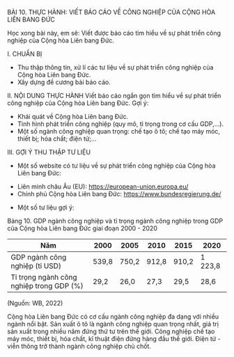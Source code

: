 BÀI 10. THỰC HÀNH: VIẾT BÁO CÁO VỀ CÔNG NGHIỆP CỦA CỘNG HÒA LIÊN BANG ĐỨC

Học xong bài này, em sẽ:
Viết được báo cáo tìm hiểu về sự phát triển công nghiệp của Cộng hòa Liên bang Đức.

I. CHUẨN BỊ
- Thu thập thông tin, xử lí các tư liệu về sự phát triển công nghiệp của Cộng hòa Liên bang Đức.
- Xây dựng đề cương bài báo cáo.

II. NỘI DUNG THỰC HÀNH
Viết báo cáo ngắn gọn tìm hiểu về sự phát triển công nghiệp của Cộng hòa Liên bang Đức.
Gợi ý:
- Khái quát về Cộng hòa Liên bang Đức.
- Tình hình phát triển công nghiệp (quy mô, tỉ trọng trong cơ cấu GDP,...).
- Một số ngành công nghiệp quan trọng: chế tạo ô tô; chế tạo máy móc, thiết bị; hóa chất; điện tử;...

III. GỢI Ý THU THẬP TƯ LIỆU
- Một số website có tư liệu về sự phát triển công nghiệp của Cộng hòa Liên bang Đức:
+ Liên minh châu Âu (EU): https://european-union.europa.eu/
+ Chính phủ Cộng hòa Liên bang Đức: https://www.bundesregierung.de/
- Một số tư liệu gợi ý:

Bảng 10. GDP ngành công nghiệp và tỉ trọng ngành công nghiệp trong GDP của Cộng hòa Liên bang Đức giai đoạn 2000 - 2020

Năm | 2000 | 2005 | 2010 | 2015 | 2020
--- | --- | --- | --- | --- | ---
GDP ngành công nghiệp (tỉ USD) | 539,8 | 750,2 | 912,8 | 910,2 | 1 223,8
Tỉ trọng ngành công nghiệp trong GDP (%) | 29,2 | 26,0 | 27,3 | 29,5 | 28,6

(Nguồn: WB, 2022)

Cộng hòa Liên bang Đức có cơ cấu ngành công nghiệp đa dạng với nhiều ngành nổi bật. Sản xuất ô tô là ngành công nghiệp quan trọng nhất, giá trị sản xuất trong nhiều năm đứng thứ tư trên thế giới. Công nghiệp chế tạo máy móc, thiết bị, hóa chất, kĩ thuật điện đứng hàng đầu thế giới. Điện tử - viễn thông trở thành ngành công nghiệp chủ chốt.